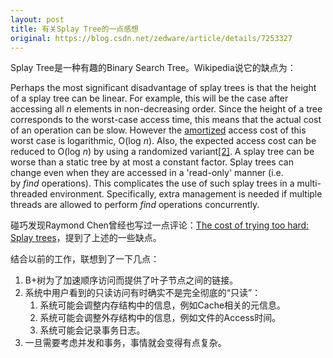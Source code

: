 ```yaml
---
layout: post
title: 有关Splay Tree的一点感想
original: https://blog.csdn.net/zedware/article/details/7253327
---
```

Splay Tree是一种有趣的Binary Search Tree。Wikipedia说它的缺点为：

Perhaps the most significant disadvantage of splay trees is that the height of a splay tree can be linear. For example, this will be the case after accessing all *n* elements in non-decreasing order. Since the height of a tree corresponds to the worst-case access time, this means that the actual cost of an operation can be slow. However the [amortized](http://en.wikipedia.org/wiki/Amortized "Amortized") access cost of this worst case is logarithmic, O(log *n*). Also, the expected access cost can be reduced to O(log *n*) by using a randomized variant[[2]](http://en.wikipedia.org/wiki/Splay_tree#cite_note-1).
A splay tree can be worse than a static tree by at most a constant factor.
Splay trees can change even when they are accessed in a 'read-only' manner (i.e. by *find* operations). This complicates the use of such splay trees in a multi-threaded environment. Specifically, extra management is needed if multiple threads are allowed to perform *find* operations concurrently.

碰巧发现Raymond Chen曾经也写过一点评论：[The cost of trying too hard: Splay trees](http://blogs.msdn.com/b/oldnewthing/archive/2006/01/18/514298.aspx)，提到了上述的一些缺点。

结合以前的工作，联想到了一下几点：
1. B+树为了加速顺序访问而提供了叶子节点之间的链接。
2. 系统中用户看到的只读访问有时确实不是完全彻底的“只读”：
   1. 系统可能会调整内存结构中的信息，例如Cache相关的元信息。
   1. 系统可能会调整外存结构中的信息，例如文件的Access时间。
   1. 系统可能会记录事务日志。
3. 一旦需要考虑并发和事务，事情就会变得有点复杂。



